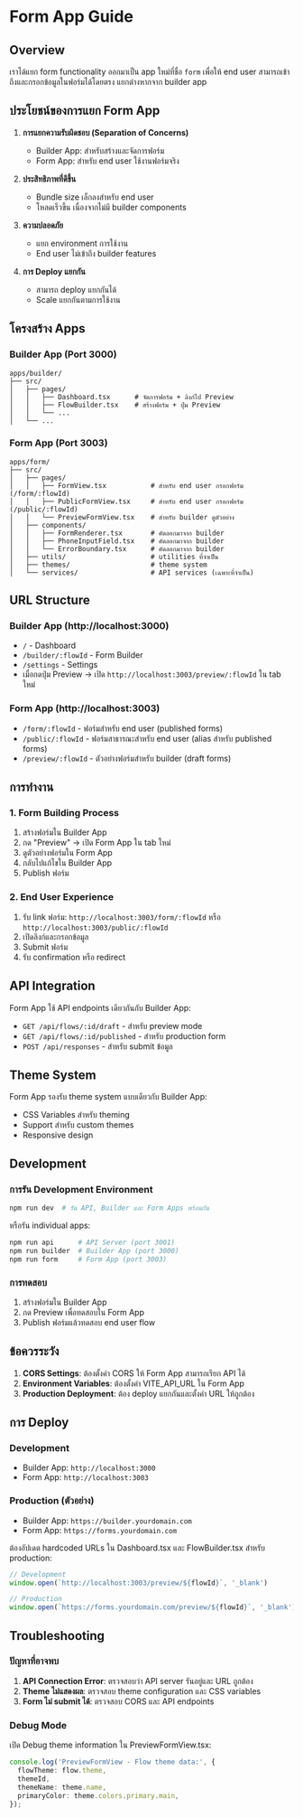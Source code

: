 # Form App Guide

## Overview

เราได้แยก form functionality ออกมาเป็น app ใหม่ที่ชื่อ `form` เพื่อให้ end user สามารถเข้าถึงและกรอกข้อมูลในฟอร์มได้โดยตรง แยกต่างหากจาก builder app

## ประโยชน์ของการแยก Form App

1. **การแยกความรับผิดชอบ (Separation of Concerns)**
   - Builder App: สำหรับสร้างและจัดการฟอร์ม
   - Form App: สำหรับ end user ใช้งานฟอร์มจริง

2. **ประสิทธิภาพที่ดีขึ้น**
   - Bundle size เล็กลงสำหรับ end user
   - โหลดเร็วขึ้น เนื่องจากไม่มี builder components

3. **ความปลอดภัย**
   - แยก environment การใช้งาน
   - End user ไม่เข้าถึง builder features

4. **การ Deploy แยกกัน**
   - สามารถ deploy แยกกันได้
   - Scale แยกกันตามการใช้งาน

## โครงสร้าง Apps

### Builder App (Port 3000)
```
apps/builder/
├── src/
│   ├── pages/
│   │   ├── Dashboard.tsx      # จัดการฟอร์ม + ลิงก์ไป Preview
│   │   ├── FlowBuilder.tsx    # สร้างฟอร์ม + ปุ่ม Preview
│   │   └── ...
│   └── ...
```

### Form App (Port 3003)
```
apps/form/
├── src/
│   ├── pages/
│   │   ├── FormView.tsx           # สำหรับ end user กรอกฟอร์ม (/form/:flowId)
│   │   ├── PublicFormView.tsx     # สำหรับ end user กรอกฟอร์ม (/public/:flowId)
│   │   └── PreviewFormView.tsx    # สำหรับ builder ดูตัวอย่าง
│   ├── components/
│   │   ├── FormRenderer.tsx       # คัดลอกมาจาก builder
│   │   ├── PhoneInputField.tsx    # คัดลอกมาจาก builder
│   │   └── ErrorBoundary.tsx      # คัดลอกมาจาก builder
│   ├── utils/                     # utilities ที่จำเป็น
│   ├── themes/                    # theme system
│   └── services/                  # API services (เฉพาะที่จำเป็น)
```

## URL Structure

### Builder App (http://localhost:3000)
- `/` - Dashboard
- `/builder/:flowId` - Form Builder
- `/settings` - Settings
- เมื่อกดปุ่ม Preview → เปิด `http://localhost:3003/preview/:flowId` ใน tab ใหม่

### Form App (http://localhost:3003)
- `/form/:flowId` - ฟอร์มสำหรับ end user (published forms)
- `/public/:flowId` - ฟอร์มสาธารณะสำหรับ end user (alias สำหรับ published forms)
- `/preview/:flowId` - ตัวอย่างฟอร์มสำหรับ builder (draft forms)

## การทำงาน

### 1. Form Building Process
1. สร้างฟอร์มใน Builder App
2. กด "Preview" → เปิด Form App ใน tab ใหม่
3. ดูตัวอย่างฟอร์มใน Form App
4. กลับไปแก้ไขใน Builder App
5. Publish ฟอร์ม

### 2. End User Experience
1. รับ link ฟอร์ม: `http://localhost:3003/form/:flowId` หรือ `http://localhost:3003/public/:flowId`
2. เปิดลิงก์และกรอกข้อมูล
3. Submit ฟอร์ม
4. รับ confirmation หรือ redirect

## API Integration

Form App ใช้ API endpoints เดียวกันกับ Builder App:
- `GET /api/flows/:id/draft` - สำหรับ preview mode
- `GET /api/flows/:id/published` - สำหรับ production form
- `POST /api/responses` - สำหรับ submit ข้อมูล

## Theme System

Form App รองรับ theme system แบบเดียวกับ Builder App:
- CSS Variables สำหรับ theming
- Support สำหรับ custom themes
- Responsive design

## Development

### การรัน Development Environment
```bash
npm run dev  # รัน API, Builder และ Form Apps พร้อมกัน
```

หรือรัน individual apps:
```bash
npm run api      # API Server (port 3001)
npm run builder  # Builder App (port 3000)
npm run form     # Form App (port 3003)
```

### การทดสอบ
1. สร้างฟอร์มใน Builder App
2. กด Preview เพื่อทดสอบใน Form App
3. Publish ฟอร์มแล้วทดสอบ end user flow

## ข้อควรระวัง

1. **CORS Settings**: ต้องตั้งค่า CORS ให้ Form App สามารถเรียก API ได้
2. **Environment Variables**: ต้องตั้งค่า VITE_API_URL ใน Form App
3. **Production Deployment**: ต้อง deploy แยกกันและตั้งค่า URL ให้ถูกต้อง

## การ Deploy

### Development
- Builder App: `http://localhost:3000`
- Form App: `http://localhost:3003`

### Production (ตัวอย่าง)
- Builder App: `https://builder.yourdomain.com`
- Form App: `https://forms.yourdomain.com`

ต้องอัปเดต hardcoded URLs ใน Dashboard.tsx และ FlowBuilder.tsx สำหรับ production:
```typescript
// Development
window.open(`http://localhost:3003/preview/${flowId}`, '_blank')

// Production
window.open(`https://forms.yourdomain.com/preview/${flowId}`, '_blank')
```

## Troubleshooting

### ปัญหาที่อาจพบ
1. **API Connection Error**: ตรวจสอบว่า API server รันอยู่และ URL ถูกต้อง
2. **Theme ไม่แสดงผล**: ตรวจสอบ theme configuration และ CSS variables
3. **Form ไม่ submit ได้**: ตรวจสอบ CORS และ API endpoints

### Debug Mode
เปิด Debug theme information ใน PreviewFormView.tsx:
```typescript
console.log('PreviewFormView - Flow theme data:', {
  flowTheme: flow.theme,
  themeId,
  themeName: theme.name,
  primaryColor: theme.colors.primary.main,
});
```
